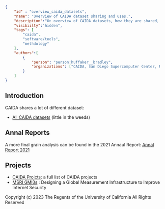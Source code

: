~~~json
{
    "id" : "overview_caida_datasets",
    "name": "Overview of CAIDA dataset sharing and uses.",
    "description":"On overview of CAIDA datasets, how they are shared, and how they are used." ,
    "visibiilty":"hidden",
    "tags": [
        "caida",
        "software/tools",
        "methdology"
    ],
    "authors":[
        {
            "person": "person:huffaker__bradley",
            "organizations": ["CAIDA, San Diego Supercomputer Center, University of California San Diego"]
        }
    ]
}
~~~

## Introduction

CAIDA shares a lot of different dataset:
- [All CAIDA datasets](https://catalog.caida.org/search?query=types=dataset)
  (little in the weeds)

## Annal Reports 
A more final grain analysis can be found in the 2021 Annaul Report:
  [Annal Report 2021](https://www.caida.org/about/annualreports/2021/)

## Projects
- [CAIDA Projcts](https://www.caida.org/projects/): a full list of CAIDA projects 
- [MSRI GMI3s](https://www.caida.org/funding/msri-gmi3s) : Designing a Global Measurement Infrastructure to Improve Internet Security


Copyright (c) 2023 The Regents of the University of California
All Rights Reserved